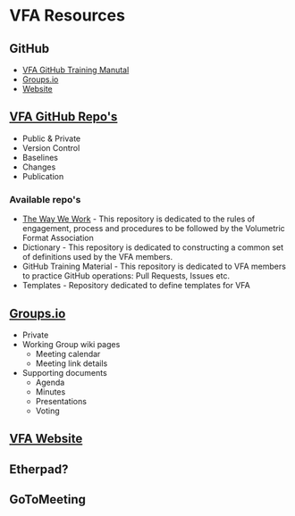 # VFA Resources

 ## GitHub 
 - [VFA GitHub Training Manutal](https://seanmcilroy29.github.io/training-manual/#/)
 - [Groups.io](https://volumetric.groups.io/g/main)
 - [Website](https://www.volumetricformat.org/)

## [VFA GitHub Repo's](https://github.com/volumetricformat)
 - Public & Private
 - Version Control
 - Baselines
 - Changes
 - Publication

### Available repo's
- [The Way We Work](https://github.com/volumetricformat/the_way_we_work/blob/proposal/Rules/the_way_we_work.md) - This repository is dedicated to the rules of engagement, process and procedures to be followed by the Volumetric Format Association
- Dictionary - This repository is dedicated to constructing a common set of definitions used by the VFA members.
- GitHub Training Material - This repository is dedicated to VFA members to practice GitHub operations: Pull Requests, Issues etc.
- Templates - Repository dedicated to define templates for VFA

## [Groups.io](https://volumetric.groups.io/g/main)
- Private
- Working Group wiki pages
  - Meeting calendar 
  - Meeting link details
- Supporting documents
  - Agenda
  - Minutes
  - Presentations
  - Voting 

## [VFA Website](https://www.volumetricformat.org/)

## Etherpad?

## GoToMeeting



